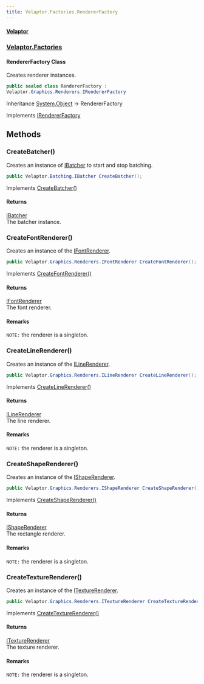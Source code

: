 ```yaml
---
title: Velaptor.Factories.RendererFactory
---
```


#### [Velaptor](Namespaces.md 'Velaptor Namespaces')
### [Velaptor.Factories](Velaptor.Factories.md 'Velaptor.Factories')

#### RendererFactory Class

Creates renderer instances.

```csharp
public sealed class RendererFactory :
Velaptor.Graphics.Renderers.IRendererFactory
```

Inheritance [System.Object](https://docs.microsoft.com/en-us/dotnet/api/System.Object 'System.Object') → RendererFactory

Implements [IRendererFactory](Velaptor.Graphics.Renderers.IRendererFactory.md 'Velaptor.Graphics.Renderers.IRendererFactory')
## Methods

<a name='Velaptor.Factories.RendererFactory.CreateBatcher()'></a>

### CreateBatcher() 

Creates an instance of [IBatcher](Velaptor.Batching.IBatcher.md 'Velaptor.Batching.IBatcher') to start and stop batching.

```csharp
public Velaptor.Batching.IBatcher CreateBatcher();
```

Implements [CreateBatcher()](Velaptor.Graphics.Renderers.IRendererFactory.md#Velaptor.Graphics.Renderers.IRendererFactory.CreateBatcher() 'Velaptor.Graphics.Renderers.IRendererFactory.CreateBatcher()')

#### Returns
[IBatcher](Velaptor.Batching.IBatcher.md 'Velaptor.Batching.IBatcher')  
The batcher instance.

<a name='Velaptor.Factories.RendererFactory.CreateFontRenderer()'></a>

### CreateFontRenderer() 

Creates an instance of the [IFontRenderer](Velaptor.Graphics.Renderers.IFontRenderer.md 'Velaptor.Graphics.Renderers.IFontRenderer').

```csharp
public Velaptor.Graphics.Renderers.IFontRenderer CreateFontRenderer();
```

Implements [CreateFontRenderer()](Velaptor.Graphics.Renderers.IRendererFactory.md#Velaptor.Graphics.Renderers.IRendererFactory.CreateFontRenderer() 'Velaptor.Graphics.Renderers.IRendererFactory.CreateFontRenderer()')

#### Returns
[IFontRenderer](Velaptor.Graphics.Renderers.IFontRenderer.md 'Velaptor.Graphics.Renderers.IFontRenderer')  
The font renderer.

#### Remarks
`NOTE:` the renderer is a singleton.

<a name='Velaptor.Factories.RendererFactory.CreateLineRenderer()'></a>

### CreateLineRenderer() 

Creates an instance of the [ILineRenderer](Velaptor.Graphics.Renderers.ILineRenderer.md 'Velaptor.Graphics.Renderers.ILineRenderer').

```csharp
public Velaptor.Graphics.Renderers.ILineRenderer CreateLineRenderer();
```

Implements [CreateLineRenderer()](Velaptor.Graphics.Renderers.IRendererFactory.md#Velaptor.Graphics.Renderers.IRendererFactory.CreateLineRenderer() 'Velaptor.Graphics.Renderers.IRendererFactory.CreateLineRenderer()')

#### Returns
[ILineRenderer](Velaptor.Graphics.Renderers.ILineRenderer.md 'Velaptor.Graphics.Renderers.ILineRenderer')  
The line renderer.

#### Remarks
`NOTE:` the renderer is a singleton.

<a name='Velaptor.Factories.RendererFactory.CreateShapeRenderer()'></a>

### CreateShapeRenderer() 

Creates an instance of the [IShapeRenderer](Velaptor.Graphics.Renderers.IShapeRenderer.md 'Velaptor.Graphics.Renderers.IShapeRenderer').

```csharp
public Velaptor.Graphics.Renderers.IShapeRenderer CreateShapeRenderer();
```

Implements [CreateShapeRenderer()](Velaptor.Graphics.Renderers.IRendererFactory.md#Velaptor.Graphics.Renderers.IRendererFactory.CreateShapeRenderer() 'Velaptor.Graphics.Renderers.IRendererFactory.CreateShapeRenderer()')

#### Returns
[IShapeRenderer](Velaptor.Graphics.Renderers.IShapeRenderer.md 'Velaptor.Graphics.Renderers.IShapeRenderer')  
The rectangle renderer.

#### Remarks
`NOTE:` the renderer is a singleton.

<a name='Velaptor.Factories.RendererFactory.CreateTextureRenderer()'></a>

### CreateTextureRenderer() 

Creates an instance of the [ITextureRenderer](Velaptor.Graphics.Renderers.ITextureRenderer.md 'Velaptor.Graphics.Renderers.ITextureRenderer').

```csharp
public Velaptor.Graphics.Renderers.ITextureRenderer CreateTextureRenderer();
```

Implements [CreateTextureRenderer()](Velaptor.Graphics.Renderers.IRendererFactory.md#Velaptor.Graphics.Renderers.IRendererFactory.CreateTextureRenderer() 'Velaptor.Graphics.Renderers.IRendererFactory.CreateTextureRenderer()')

#### Returns
[ITextureRenderer](Velaptor.Graphics.Renderers.ITextureRenderer.md 'Velaptor.Graphics.Renderers.ITextureRenderer')  
The texture renderer.

#### Remarks
`NOTE:` the renderer is a singleton.